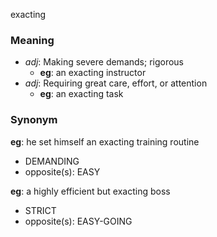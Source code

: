 exacting
### Meaning
+ _adj_: Making severe demands; rigorous
	+ __eg__: an exacting instructor
+ _adj_: Requiring great care, effort, or attention
	+ __eg__: an exacting task

### Synonym

__eg__: he set himself an exacting training routine

+ DEMANDING
+ opposite(s): EASY

__eg__: a highly efficient but exacting boss

+ STRICT
+ opposite(s): EASY-GOING


